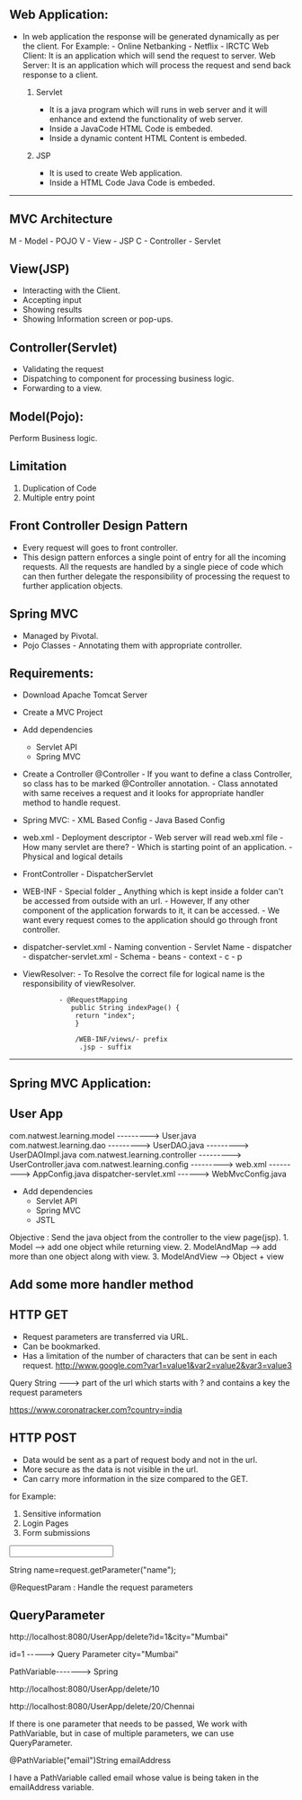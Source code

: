 Web Application:
----------------
- In web application the response will be generated dynamically as per the client.
  For Example:
               - Online Netbanking
               - Netflix
               - IRCTC
     Web Client: It is an application which will send the request to server.
     Web Server: It is an application which will process the request and send back response to a client.               
               
  1. Servlet
     - It is a java program which will runs in web server and it will enhance and extend the functionality of web server.
     - Inside a JavaCode HTML Code is embeded.
     - Inside a dynamic content HTML Content is embeded.
     
     
    
  2. JSP 
     - It is used to create Web application.
     - Inside a HTML Code Java Code is embeded.
     
---------------------------------------------------------------------------------------------------------------------------------------
MVC Architecture 
-----------------
M - Model - POJO
V - View - JSP
C - Controller - Servlet

View(JSP)
---------
- Interacting with the Client.
- Accepting input
- Showing results
- Showing Information screen or pop-ups.

Controller(Servlet)
---------------------
- Validating the request
- Dispatching to component for processing business logic.
- Forwarding to a view.

Model(Pojo):
------------
Perform Business logic.

Limitation
------------
1. Duplication of Code
2. Multiple entry point

Front Controller Design Pattern
--------------------------------
- Every request will goes to front controller.
- This design pattern enforces a single point of entry for all the incoming requests. All the requests are handled by a single piece 
  of code which can then further delegate the responsibility of processing the request to further application objects.
  
Spring MVC
-----------
- Managed by Pivotal.
- Pojo Classes - Annotating them with appropriate controller.

Requirements:
-------------
- Download Apache Tomcat Server
- Create a MVC Project
- Add dependencies
  - Servlet API
  - Spring MVC
- Create a Controller
  @Controller - If you want to define a class Controller, so class has to be marked @Controller annotation.
              - Class annotated with same receives a request and it looks for appropriate handler method to handle request.
              
- Spring MVC:
             - XML Based Config
             - Java Based Config
             
- web.xml - Deployment descriptor
          - Web server will read web.xml file
          - How many servlet are there?
          - Which is starting point of an application.
          - Physical and logical details 
- FrontController
                  - DispatcherServlet
- WEB-INF - Special folder
          _ Anything which is kept inside a folder can't be accessed from outside with an url.
          - However, If any other component of the application forwards to it, it can be accessed.
          - We want every request comes to the application should go through front controller.
- dispatcher-servlet.xml
                         - Naming convention
                         - Servlet Name - dispatcher
                         - dispatcher-servlet.xml
                         - Schema
                                 - beans
                                 - context
                                 - c
                                 - p
- ViewResolver:
               - To Resolve the correct file for logical name is the responsibility of viewResolver.
               
               - @RequestMapping
	              public String indexPage() {
		           return "index";
	               }
                   
                   /WEB-INF/views/- prefix
                    .jsp - suffix
                    
--------------------------------------------------------------------------------------------------------------------------------------

Spring MVC Application:
-----------------------
User App
--------
com.natwest.learning.model ---------> User.java
com.natwest.learning.dao ---------> UserDAO.java
                         ---------> UserDAOImpl.java
com.natwest.learning.controller ---------> UserController.java
com.natwest.learning.config ---------> web.xml ---------> AppConfig.java
                                       dispatcher-servlet.xml ------> WebMvcConfig.java
                                       
        
- Add dependencies
  - Servlet API
  - Spring MVC
  - JSTL
  
Objective : Send the java object from the controller to the view page(jsp).
            1. Model --> add one object while returning view.
            2. ModelAndMap --> add more than one object along with view.
            3. ModelAndView --> Object + view
            
Add some more handler method
-----------------------------
HTTP GET
--------
- Request parameters are transferred via URL.
- Can be bookmarked.
- Has a limitation of the number of characters that can be sent in each request.
  http://www.google.com?var1=value1&var2=value2&var3=value3
  
Query String ---> part of the url which starts with ? and contains a key the request parameters

https://www.coronatracker.com?country=india


HTTP POST
---------
- Data would be sent as a part of request body and not in the url.
- More secure as the data is not visible in the url.
- Can carry more information in the size compared to the GET.

for Example:

1. Sensitive information
2. Login Pages
3. Form submissions

<html>
    <body>
        <form>
        <input type="text" name="name"/>
        </form>
    </body>
</html>

String name=request.getParameter("name");

@RequestParam : Handle the request parameters

QueryParameter
--------------
http://localhost:8080/UserApp/delete?id=1&city="Mumbai"

id=1 -----> Query Parameter
city="Mumbai"

PathVariable-------> Spring

http://localhost:8080/UserApp/delete/10

http://localhost:8080/UserApp/delete/20/Chennai

If there is one parameter that needs to be passed, We work with PathVariable,
but in case of multiple parameters, we can use QueryParameter.

@PathVariable("email")String emailAddress

I have a PathVariable called email whose value is being taken in the emailAddress variable.






                  
                  
                

































